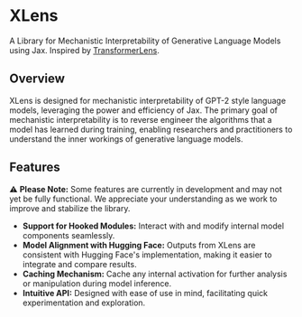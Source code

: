# XLens

A Library for Mechanistic Interpretability of Generative Language Models using Jax. Inspired by [TransformerLens](https://github.com/TransformerLensOrg/TransformerLens).

## Overview

XLens is designed for mechanistic interpretability of GPT-2 style language models, leveraging the power and efficiency of Jax. The primary goal of mechanistic interpretability is to reverse engineer the algorithms that a model has learned during training, enabling researchers and practitioners to understand the inner workings of generative language models.

## Features

⚠️ **Please Note:** Some features are currently in development and may not yet be fully functional. We appreciate your understanding as we work to improve and stabilize the library.

- **Support for Hooked Modules:** Interact with and modify internal model components seamlessly.
- **Model Alignment with Hugging Face:** Outputs from XLens are consistent with Hugging Face's implementation, making it easier to integrate and compare results.
- **Caching Mechanism:** Cache any internal activation for further analysis or manipulation during model inference.
- **Intuitive API:** Designed with ease of use in mind, facilitating quick experimentation and exploration.
